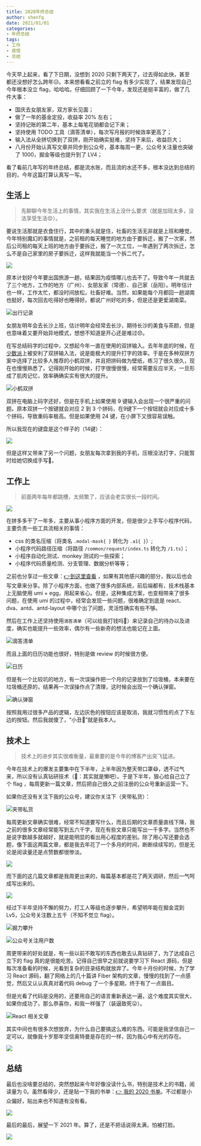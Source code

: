 ```yaml
---
title: 2020年终总结
author: shenfq
date: 2021/01/01
categories:
- 年终总结
tags:
- 工作
- 感悟
- 总结
---
```



今天早上起来，看了下日期，没想到 2020 只剩下两天了，过去得如此快，甚至都还没想好怎么跨年😥。本来想看看之前立的 flag 有多少实现了，结果发现自己今年根本没立 flag，哈哈哈。仔细回顾了一下今年，发现还是挺丰富的，做了几件大事：

- 国庆去女朋友家，双方家长见面；
- 做了一年的基金定投，收益率 20% 左右；
- 坚持记账的第二年，基本上每笔花销都会记下来；
- 坚持使用 TODO 工具（滴答清单），每次写月报的时候效率更高了；
- 输入法从全拼切换到了双拼，刚开始确实挺难，坚持下来后，收益巨大；
- 八月份开始认真写文章并同步到公众号，基本每周一更，公众号关注量也突破了 1000，掘金等级也提升到了 LV4；

看了看前几年写的年终总结，都是流水账，而且流的水还不多，根本没达到总结的目的，今年这篇打算认真写一写。

## 生活上

> 先聊聊今年生活上的事情，其实我在生活上没什么要求（就是加班太多，没法享受生活😟）。

要说生活那就是衣食住行，其中的重头就是住，社畜的生活无非就是上班和睡觉，今年特别魔幻的事情就是，之前租的每天睡觉的地方由于要拆迁，搬了一次家，然后公司租的每天上班的地方由于要拆迁，搬了一次工位，一年遇到了两次拆迁，怎么不是自己家里的房子要拆迁，这样我就能当一个拆二代了。

![](https://file.shenfq.com/pic/20201230205903.gif)

原本计划好今年要出国旅游一趟，结果因为疫情哪儿也去不了。导致今年一共就去了三个地方，工作的地方（广州）、女朋友家（常德）、自己家（岳阳）。明年估计也一样，工作太忙，都没时间放松，社畜好难。当然，如果能每个月都回一趟湖南也挺好，每次回去吃得好也睡得好。都说广州好吃的多，但是还是更爱湖南菜。

![出行记录](https://file.shenfq.com/pic/20201230164746.png)

女朋友明年会去长沙上班，估计明年会经常去长沙，期待长沙的美食与茶颜，但是也意味着又要开始异地模式，想想不知道是开心还是难过😞。

在写总结码字的过程中，又想起今年一直在使用的双拼输入。去年年底的时候，在[少数派](https://sspai.com/)上被安利了双拼输入法，说是能极大的提升打字的效率。于是在多种双拼方案中选择了比较多人推荐的小鹤双拼，并且把拼码做为壁纸，练习了很久很久，现在也慢慢熟悉了。记得刚开始的时候，打字很慢很慢，经常需要反应半天，一旦形成了肌肉记忆，效率确确实实有很大的提升。

![小鹤双拼](https://file.shenfq.com/pic/20201230195201.jpeg)

双拼在电脑上码字还好，但是在手机上如果使用 9 键输入会出现一个很严重的问题。原本双拼一个按键就会对应 2 到 3 个拼码，在9键下一个按钮就会对应成十多个拼码，导致重码率极高。但是如果使用 24 键，在小屏下又很容易误触。

所以我现在的键盘是这个样子的（14键）：

![](https://file.shenfq.com/pic/20201230195715.png)

但是这样又带来了另一个问题，女朋友每次拿到我的手机，压根没法打字，只能暂时给她切换成手写🤒。

## 工作上

> 前面两年每年都跳槽，太频繁了，应该会老实很长一段时间。

![](https://file.shenfq.com/pic/20201230165728.png)

在拼多多干了一年多，主要从事小程序方面的开发，但是很少上手写小程序代码，主要负责一些工具流相关的事情：

- css 的类名压缩（将类名 `.modal-mask{ }` 转化为 `.a1{ }`）;
- 小程序代码路径压缩（将路径 `/common/request/index.ts` 转化为 `/1.ts`）；
- 小程序自动化测试、monkey 测试的一些探索；
- 小程序代码质量检测、分支管理、数据分析等等；

之前也分享过一些文章：[👉到这里查看](https://blog.shenfq.com/categories/%E5%BE%AE%E4%BF%A1%E5%B0%8F%E7%A8%8B%E5%BA%8F/) ，如果有其他感兴趣的部分，我以后也会写文章来分享。除了小程序方面，也做了很多内部系统，前后端都有，技术栈基本上无脑使用 umi + egg，用起来省心。但是，这种集成方案，也变相带来了很多问题，在使用 umi 的过程中，经常会发现一些问题，很难确定到底是 react、dva、antd、antd-layout 中哪个出了问题，灵活性确实有些不够。

然后在工作上还坚持使用`滴答清单`（可以给我打钱吗🥰）来记录自己的待办以及进度，确实也能提升一些效率，偶尔有一些新奇的想法也能记在上面。

![滴答清单](https://file.shenfq.com/pic/20201230171247.png)

而且上面的日历功能也很好，特别是做 review 的时候很方便。

![日历](https://file.shenfq.com/pic/20201230171557.png)

但是有一个比较坑的地方，有一次误操作把一个月的记录放到了垃圾桶，本来要在垃圾桶还原的，结果再一次误操作点了清理，这时候会出现一个确认弹窗。

![确认弹窗](https://file.shenfq.com/pic/20201230171928.png)

按照我用过很多产品的逻辑，左边灰色的按钮应该是取消，我就习惯性的点了下左边的按钮。然后我就傻了，“小丑🤡”就是我本人。

## 技术上

> 技术上的进步其实很难衡量，最重要的是今年的博客产出突飞猛进。

今年在技术上的爆发主要集中在下半年，上半年因为整天带口罩😷，透不过气来，所以没有认真钻研技术（🤡：其实就是懒吧）。于是下半年，狠心给自己立了个 flag ，每周更新一篇文章，然后把自己很久之前注册的公众号重新运营一下。

如果你还没有关注下我的公众号，建议你关注下（夹带私货）：

![夹带私货](https://file.shenfq.com/pic/20201230202300.png)

每周更新文章确实很难，经常不知道要写什么，而且后期的文章质量直线下降，我之前的很多文章经常能写到五六千字，现在有些文章只能写出一千多字。当然也不是说字数越多就越好，就是能明显的看出用心程度的差别。除了用心写还要会选题，像下面这两篇文章，都是我去年花了一个多月的时间，断断续续写的，但是无论是阅读量还是点赞数都很惨淡。

![](https://file.shenfq.com/pic/20201230201559.png)

而下面的这几篇文章都是我周更出来的，每篇基本都是花了两天调研，然后一气呵成写出来的。

![](https://file.shenfq.com/pic/20201230201640.png)

经过下半年坚持不懈的努力，打工人等级也逐步攀升，希望明年能在掘金混到 Lv5，公众号关注数上五千（不知不觉立 flag）。

![掘力攀升](https://file.shenfq.com/pic/20201230202128.png)

![公众号关注用户数](https://file.shenfq.com/pic/20201207001451.png)

周更带来的好处就是，有一些以前不敢写的东西也敢去认真钻研了，为了达成自己立下的 flag 真的是很能吃苦。记得自己很早之前就说要学习下 React 源码，但是每次准备看的时候，光看到复杂的目录结构就放弃了。今年十月份的时候，为了学习 React 源码，翻了网络上的几十篇讲 Fiber 架构的文章，慢慢的找到了一点感觉，然后又认认真真对着代码 debug  了一个多星期，终于有了一点眉目。

但是光看了代码是没用的，还要用自己的语言重新表达一遍，这个难度其实很大，如果你成功了，那么恭喜你，和我一样强了（装逼致死😛）。

![React 相关文章](https://file.shenfq.com/pic/20201230203857.png)

其实中间也有很多次想放弃，为什么自己要搞这么难的东西。可能是我坚信自己一定可以，就像我十岁那年坚信奥特曼是存在的一样，因为我心中有光的存在。

![](https://file.shenfq.com/pic/20201230203735.png)

## 总结

最后也没啥要总结的，突然想起来今年好像没读什么书，特别是技术上的书籍，阅读量为 0。虽然看得少，还是贴一下我的书单：[👉 我的 2020 书单](https://notes.shenfq.com/book/2020.html)。不过都是小众偏好，贴出来也不知道有没有看。

![](https://file.shenfq.com/pic/20201230205607.png)

最后的最后，展望一下 2021 年。算了，还是不把话说得太满，怕被打脸。

![](https://file.shenfq.com/pic/20201230210003.gif)

